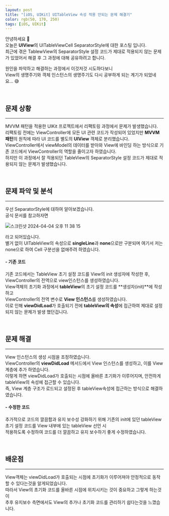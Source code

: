 ```yaml
---
layout: post
title: "[iOS, UIKit] UITableView 속성 적용 안되는 문제 해결기"
color: rgb(50, 170, 250)
tags: [iOS, UIKit]
---
```


안녕하세요 👋   
오늘은 **UIView**의 UITableViewCell SeparatorStyle에 대한 포스팅 입니다.  
최근에 겪은 TablewView의 SeparatorStyle 설정 코드가 제대로 적용되지 않는 문제가 있었어서 해결 후 그 과정에 대해 공유하려고 합니다.  

원인을 파악하고 해결하는 과정에서 이것저것 시도하다보니  
View의 생명주기와 객체 인스턴스의 생명주기도 다시 공부하게 되는 계기가 되었네요... 😅

<br>

## 문제 상황  
---
MVVM 패턴을 적용한 UIKit 프로젝트에서 리팩토링 과정에서 문제가 발생했습니다.   
리팩토링 전에는 ViewController에 모든 UI 관련 코드가 작성되어 있었지만 **MVVM 패턴**의 원칙에 따라 UI 코드를 별도의 **UIView** 객체로 분리했습니다.   
ViewController에서 viewModel의 데이터를 받아와 View에 바인딩 하는 방식으로 기존 코드에서 ViewController의 역할을 줄이고자 하였습니다.    
하지만 이 과정에서 잘 적용되던 TableView의 SeparatorStyle 설정 코드가 제대로 적용되지 않는 문제가 발생했습니다.  

<br>

## 문제 파악 및 분석
---
우선 SeparatorStyle에 대하여 알아보겠습니다.  
공식 문서를 참고하자면  

![스크린샷 2024-04-04 오후 11 38 15](https://github.com/Sangmin-Jeon/Weather_APP/assets/59474775/4f5ccea6-2703-4e8e-bb30-557d9f0df413)

라고 되어있습니다.  
별거 없이 UITableView의 속성으로 **singleLine**과 **none**으로만 구분되며 여기서 저는 none으로 하여 Cell 구분선을 없애주려 하였습니다.     

#### - 기존 코드 
기존 코드에서는 TableView 초기 설정 코드를 View의 init 생성자에 작성한 후, ViewController의 전역으로 view인스턴스를 생성하였습니다.    
View객체의 초기화 과정에서 **tableView**의 초기 설정 코드를 **생성자(init)**에 작성하고     
ViewController의 전역 변수로 **View 인스턴스**를 생성하였습니다.  
이로 인해 **viewDidLoad**가 호출되기 전에 **tableView의 속성**에 접근하여 제대로 설정되지 않는 문제가 발생 했던겁니다.   

<script src="https://gist.github.com/Sangmin-Jeon/b110bb7c2963f34048fcbb79da7558cb.js"></script>

<br>

## 문제 해결
---
View 인스턴스의 생성 시점을 조정하였습니다.  
ViewController의 **viewDidLoad** 메서드에서 View 인스턴스를 생성하고, 이를 View 계층에 추가 하였습니다.  
이렇게 하면 viewDidLoad가 호출되는 시점에 올바른 초기화가 이루어지며, 안전하게 tableView의 속성에 접근할 수 있습니다.  
즉, View 계층 구조가 로드되고 설정된 후 tableView속성에 접근하는 방식으로 해결하였습니다.  

#### - 수정한 코드
<script src="https://gist.github.com/Sangmin-Jeon/ad0d54b1148f8ff8c2072f6e83d93af3.js"></script>

추가적으로 코드의 깔끔함과 유지 보수성 강화하기 위해 기존의 init에 있던 tableView 초기 설정 코드를 View 내부에 있는 tableView 선언 시   
적용하도록 수정하여 코드를 더 깔끔하고 유지 보수하기 좋게 수정하였습니다.  

<br>

## 배운점
---
View객체는 viewDidLoad가 호출되는 시점에 초기화가 이루어져야 안정적으로 동작할 수 있다는것을 알게되었습니다.  
따라서 View의 초기화 코드를 올바른 시점에 위치시키는 것이 중요하고 그렇게 하는것이   
추후 유지보수 측면에서도 View의 추가나 초기화 코드를 관리하기 쉽다는것을 느꼈습니다. 


